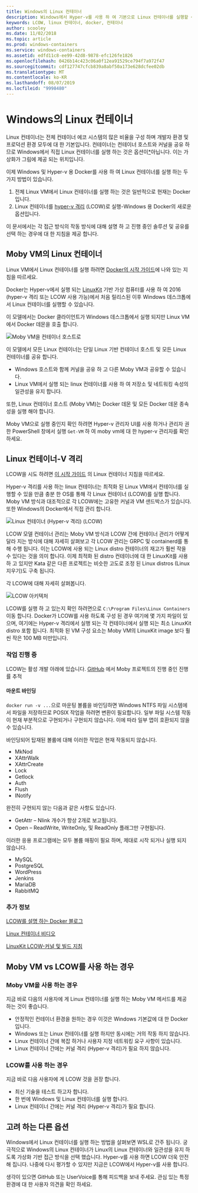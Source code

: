 ```yaml
---
title: Windows의 Linux 컨테이너
description: Windows에서 Hyper-v를 사용 하 여 기본으로 Linux 컨테이너를 실행할 수 있는 다양 한 방법에 대해 알아봅니다.
keywords: LCOW, linux 컨테이너, docker, 컨테이너
author: scooley
ms.date: 11/02/2018
ms.topic: article
ms.prod: windows-containers
ms.service: windows-containers
ms.assetid: edfd11c8-ee99-42d8-9878-efc126fe1826
ms.openlocfilehash: 0426b14c423c06a0f12ea91529ce794f7a972f47
ms.sourcegitcommit: cdf127747cfcb839a8abf50a173e628dcfee02db
ms.translationtype: MT
ms.contentlocale: ko-KR
ms.lasthandoff: 08/07/2019
ms.locfileid: "9998480"
---
```

# <a name="linux-containers-on-windows"></a>Windows의 Linux 컨테이너

Linux 컨테이너는 전체 컨테이너 에코 시스템의 많은 비율을 구성 하며 개발자 환경 및 프로덕션 환경 모두에 대 한 기본입니다.  컨테이너는 컨테이너 호스트와 커널을 공유 하므로 Windows에서 직접 Linux 컨테이너를 실행 하는 것은 옵션이[*](linux-containers.md#other-options-we-considered)아닙니다.  이는 가상화가 그림에 제공 되는 위치입니다.

이제 Windows 및 Hyper-v 용 Docker를 사용 하 여 Linux 컨테이너를 실행 하는 두 가지 방법이 있습니다.

1. 전체 Linux VM에서 Linux 컨테이너를 실행 하는 것은 일반적으로 현재는 Docker입니다.
1. Linux 컨테이너를 [hyper-v 격리](../manage-containers/hyperv-container.md) (LCOW)로 실행-Windows 용 Docker의 새로운 옵션입니다.

이 문서에서는 각 접근 방식의 작동 방식에 대해 설명 하 고 진행 중인 솔루션 및 공유를 선택 하는 경우에 대 한 지침을 제공 합니다.

## <a name="linux-containers-in-a-moby-vm"></a>Moby VM의 Linux 컨테이너

Linux VM에서 Linux 컨테이너를 실행 하려면 [Docker의 시작 가이드](https://docs.docker.com/docker-for-windows/)에 나와 있는 지침을 따르세요.

Docker는 Hyper-v에서 실행 되는 [LinuxKit](https://github.com/linuxkit/linuxkit) 기반 가상 컴퓨터를 사용 하 여 2016 (hyper-v 격리 또는 LCOW 사용 가능)에서 처음 릴리스된 이후 Windows 데스크톱에서 Linux 컨테이너를 실행할 수 있습니다.

이 모델에서는 Docker 클라이언트가 Windows 데스크톱에서 실행 되지만 Linux VM에서 Docker 데몬을 호출 합니다.

![Moby VM을 컨테이너 호스트로](media/MobyVM.png)

이 모델에서 모든 Linux 컨테이너는 단일 Linux 기반 컨테이너 호스트 및 모든 Linux 컨테이너를 공유 합니다.

* Windows 호스트와 함께 커널을 공유 하 고 다른 Moby VM과 공유할 수 있습니다.
* Linux VM에서 실행 되는 linux 컨테이너를 사용 하 여 저장소 및 네트워킹 속성의 일관성을 유지 합니다.

또한, Linux 컨테이너 호스트 (Moby VM)는 Docker 데몬 및 모든 Docker 데몬 종속성을 실행 해야 합니다.

Moby VM으로 실행 중인지 확인 하려면 Hyper-v 관리자 UI를 사용 하거나 관리자 권한 PowerShell 창에서 실행 `Get-VM` 하 여 moby vm에 대 한 hyper-v 관리자를 확인 하세요.

## <a name="linux-containers-with-hyper-v-isolation"></a>Linux 컨테이너-V 격리

LCOW을 시도 하려면 [이 시작 가이드](../quick-start/quick-start-windows-10.md) 의 Linux 컨테이너 지침을 따르세요.

Hyper-v 격리를 사용 하는 linux 컨테이너는 최적화 된 Linux VM에서 컨테이너를 실행할 수 있을 만큼 충분 한 OS를 통해 각 Linux 컨테이너 (LCOW)를 실행 합니다.  Moby VM 방식과 대조적으로 각 LCOW에는 고유한 커널과 VM 샌드박스가 있습니다.  또한 Windows의 Docker에서 직접 관리 합니다.

![Linux 컨테이너 (Hyper-v 격리) (LCOW)](media/lcow-approach.png)

LCOW 모델 컨테이너 관리는 Moby VM 방식과 LCOW 간에 컨테이너 관리가 어떻게 달라 지는 방식에 대해 자세히 살펴보고 각 LCOW 관리는 GRPC 및 containerd를 통해 수행 됩니다.  이는 LCOW에 사용 되는 Linux distro 컨테이너의 재고가 훨씬 작을 수 있다는 것을 의미 합니다.  이제 최적화 된 distro 컨테이너에 대 한 LinuxKit를 사용 하 고 있지만 Kata 같은 다른 프로젝트는 비슷한 고도로 조정 된 Linux distros (Linux 지우기)도 구축 됩니다.

각 LCOW에 대해 자세히 살펴봅니다.

![LCOW 아키텍처](media/lcow.png)

LCOW를 실행 하 고 있는지 확인 하려면으로 `C:\Program Files\Linux Containers`이동 합니다. Docker가 LCOW를 사용 하도록 구성 된 경우 여기에 몇 가지 파일이 있으며, 여기에는 Hyper-v 격리에서 실행 되는 각 컨테이너에서 실행 되는 최소 LinuxKit distro 포함 됩니다.  최적화 된 VM 구성 요소는 Moby VM의 LinuxKit image 보다 훨씬 작은 100 MB 미만입니다.

### <a name="work-in-progress"></a>작업 진행 중

LCOW는 활성 개발 아래에 있습니다. [GitHub](https://github.com/moby/moby/issues/33850) 에서 Moby 프로젝트의 진행 중인 진행률 추적

#### <a name="bind-mounts"></a>마운트 바인딩

`docker run -v ...`으로 마운팅 볼륨을 바인딩하면 Windows NTFS 파일 시스템에서 파일을 저장하므로 POSIX 작업을 하려면 변환이 필요합니다. 일부 파일 시스템 작동이 현재 부분적으로 구현되거나 구현되지 않습니다. 이에 따라 일부 앱이 호환되지 않을 수 있습니다.

바인딩되어 탑재된 볼륨에 대해 이러한 작업은 현재 작동되지 않습니다.

* MkNod
* XAttrWalk
* XAttrCreate
* Lock
* Getlock
* Auth
* Flush
* INotify

완전히 구현되지 않는 다음과 같은 사항도 있습니다.

* GetAttr – Nlink 개수가 항상 2개로 보고됩니다.
* Open – ReadWrite, WriteOnly, 및 ReadOnly 플래그만 구현됩니다.

이러한 응용 프로그램에는 모두 볼륨 매핑이 필요 하며, 제대로 시작 되거나 실행 되지 않습니다.

* MySQL
* PostgreSQL
* WordPress
* Jenkins
* MariaDB
* RabbitMQ

### <a name="extra-information"></a>추가 정보

[LCOW를 설명 하는 Docker 블로그](https://blog.docker.com/2017/11/docker-for-windows-17-11/)

[Linux 컨테이너 비디오](https://sec.ch9.ms/ch9/1e5a/08ff93f2-987e-4f8d-8036-2570dcac1e5a/LinuxContainer.mp4)

[LinuxKit LCOW-커널 및 빌드 지침](https://github.com/linuxkit/lcow)

## <a name="when-to-use-moby-vm-vs-lcow"></a>Moby VM vs LCOW를 사용 하는 경우

### <a name="when-to-use-moby-vm"></a>Moby VM을 사용 하는 경우

지금 바로 다음의 사용자에 게 Linux 컨테이너를 실행 하는 Moby VM 메서드를 제공 하는 것이 좋습니다.

- 안정적인 컨테이너 환경을 원하는 경우  이것은 Windows 기본값에 대 한 Docker입니다.
- Windows 또는 Linux 컨테이너를 실행 하지만 동시에는 거의 작동 하지 않습니다.
- Linux 컨테이너 간에 복잡 하거나 사용자 지정 네트워킹 요구 사항이 있습니다.
- Linux 컨테이너 간에는 커널 격리 (Hyper-v 격리)가 필요 하지 않습니다.

### <a name="when-to-use-lcow"></a>LCOW를 사용 하는 경우

지금 바로 다음 사용자에 게 LCOW 것을 권장 합니다.

- 최신 기술을 테스트 하고자 합니다.
- 한 번에 Windows 및 Linux 컨테이너를 실행 합니다.
- Linux 컨테이너 간에는 커널 격리 (Hyper-v 격리)가 필요 합니다.

## <a name="other-options-we-considered"></a>고려 하는 다른 옵션

Windows에서 Linux 컨테이너를 실행 하는 방법을 살펴보면 WSL로 간주 됩니다. 궁극적으로 Windows의 Linux 컨테이너가 Linux의 Linux 컨테이너와 일관성을 유지 하도록 가상화 기반 접근 방식을 선택 했습니다. Hyper-v를 사용 하면 LCOW 더욱 안전 해 집니다. 나중에 다시 평가할 수 있지만 지금은 LCOW에서 Hyper-v를 사용 합니다.

생각이 있으면 GitHub 또는 UserVoice를 통해 피드백을 보내 주세요.  관심 있는 특정 환경에 대 한 사용자 의견을 확인 하세요.
